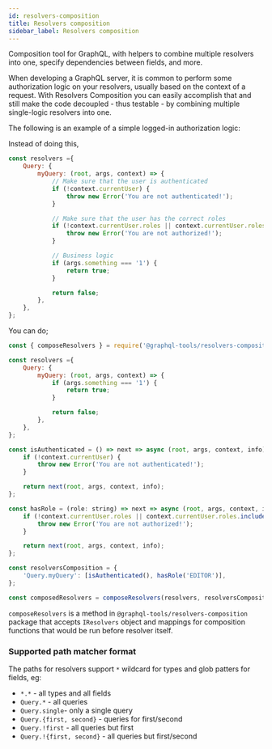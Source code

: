 ```yaml
---
id: resolvers-composition
title: Resolvers composition
sidebar_label: Resolvers composition
---
```


Composition tool for GraphQL, with helpers to combine multiple resolvers into one, specify dependencies between fields, and more.

When developing a GraphQL server, it is common to perform some authorization logic on your resolvers, usually based on the context of a request. With Resolvers Composition you can easily accomplish that and still make the code decoupled - thus testable - by combining multiple single-logic resolvers into one.

The following is an example of a simple logged-in authorization logic:

Instead of doing this,

```js
const resolvers ={
    Query: {
        myQuery: (root, args, context) => {
            // Make sure that the user is authenticated
            if (!context.currentUser) {
                throw new Error('You are not authenticated!');
            }

            // Make sure that the user has the correct roles
            if (!context.currentUser.roles || context.currentUser.roles.includes('EDITOR')) {
                throw new Error('You are not authorized!');
            }

            // Business logic
            if (args.something === '1') {
                return true;
            }

            return false;
        },
    },
};
```

You can do;

```js
const { composeResolvers } = require('@graphql-tools/resolvers-composition');

const resolvers ={
    Query: {
        myQuery: (root, args, context) => {
            if (args.something === '1') {
                return true;
            }

            return false;
        },
    },
};

const isAuthenticated = () => next => async (root, args, context, info) => {
    if (!context.currentUser) {
        throw new Error('You are not authenticated!');
    }

    return next(root, args, context, info);
};

const hasRole = (role: string) => next => async (root, args, context, info) => {
    if (!context.currentUser.roles || context.currentUser.roles.includes(role)) {
        throw new Error('You are not authorized!');
    }

    return next(root, args, context, info);
};

const resolversComposition = {
    'Query.myQuery': [isAuthenticated(), hasRole('EDITOR')],
};

const composedResolvers = composeResolvers(resolvers, resolversComposition);
```

`composeResolvers` is a method in `@graphql-tools/resolvers-composition` package that accepts `IResolvers` object and mappings for composition functions that would be run before resolver itself.

### Supported path matcher format
The paths for resolvers support `*` wildcard for types and glob patters for fields, eg:
- `*.*` - all types and all fields
- `Query.*` - all queries
- `Query.single`- only a single query
- `Query.{first, second}` - queries for first/second
- `Query.!first` - all queries but first
- `Query.!{first, second}` - all queries but first/second


